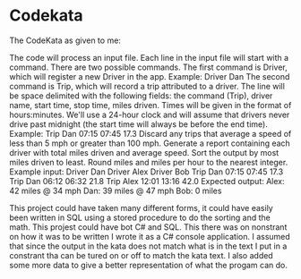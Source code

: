 # Codekata
The CodeKata as given to me:

The code will process an input file. 
Each line in the input file will start with a command. There are two possible commands. 
The first command is Driver, which will register a new Driver in the app. Example: Driver 
Dan The second command is Trip, which will record a trip attributed to a driver. The line 
will be space delimited with the following fields: the command (Trip), driver name, start 
time, stop time, miles driven. Times will be given in the format of hours:minutes. We'll 
use a 24-hour clock and will assume that drivers never drive past midnight (the start 
time will always be before the end time). Example: Trip Dan 07:15 07:45 17.3 Discard any 
trips that average a speed of less than 5 mph or greater than 100 mph. Generate a 
report containing each driver with total miles driven and average speed. Sort the output 
by most miles driven to least. Round miles and miles per hour to the nearest integer. 
Example input: 
Driver Dan 
Driver Alex 
Driver Bob 
Trip Dan 07:15 07:45 17.3 
Trip Dan 06:12 06:32 21.8 
Trip Alex 12:01 13:16 42.0 
Expected output: 
Alex: 42 miles @ 34 mph 
Dan: 39 miles @ 47 mph 
Bob: 0 miles

This project could have taken many different forms, it could have easily been written in SQL using a stored procedure to do the sorting and the math. 
This projest could have bot C# and SQL.
This there was on nonstrant on how it was to be written I wrote it as a C# console application. 
I assumed that since the output in the kata does not match what is in the text I put in a constrant tha can be tured on or off to match the kata text. 
I also added some more data to give a better representation of what the progam can do. 
